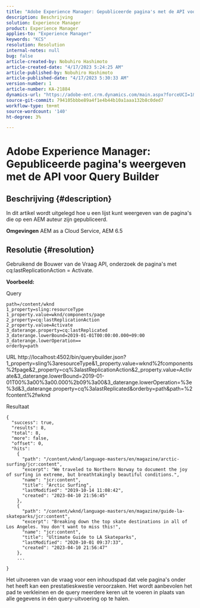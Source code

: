 ```yaml
---
title: "Adobe Experience Manager: Gepubliceerde pagina's met de API voor zoekopdrachten weergeven"
description: Beschrijving
solution: Experience Manager
product: Experience Manager
applies-to: "Experience Manager"
keywords: "KCS"
resolution: Resolution
internal-notes: null
bug: false
article-created-by: Nobuhiro Hashimoto
article-created-date: "4/17/2023 5:24:25 AM"
article-published-by: Nobuhiro Hashimoto
article-published-date: "4/17/2023 5:30:33 AM"
version-number: 1
article-number: KA-21884
dynamics-url: "https://adobe-ent.crm.dynamics.com/main.aspx?forceUCI=1&pagetype=entityrecord&etn=knowledgearticle&id=a65d2318-e0dc-ed11-a7c7-6045bd006149"
source-git-commit: 794105bbbe89a4f1e4b44b10a1aaa132b8c0ded7
workflow-type: tm+mt
source-wordcount: '140'
ht-degree: 3%

---
```


# Adobe Experience Manager: Gepubliceerde pagina&#39;s weergeven met de API voor Query Builder

## Beschrijving {#description}


In dit artikel wordt uitgelegd hoe u een lijst kunt weergeven van de pagina&#39;s die op een AEM auteur zijn gepubliceerd.



<b>Omgevingen</b>
AEM as a Cloud Service, AEM 6.5


## Resolutie {#resolution}


Gebruikend de Bouwer van de Vraag API, onderzoek de pagina&#39;s met cq:lastReplicationAction = Activate.



<b>Voorbeeld:</b>

Query


```
path=/content/wknd
1_property=sling:resourceType
1_property.value=wknd/components/page
2_property=cq:lastReplicationAction
2_property.value=Activate
3_daterange.property=cq:lastReplicated
3_daterange.lowerBound=2019-01-01T00:00:00.000+09:00
3_daterange.lowerOperation==
orderby=path
```


URL http://localhost:4502/bin/querybuilder.json?1_property=sling%3aresourceType&amp;1_property.value=wknd%2fcomponents%2fpage&amp;2_property=cq%3alastReplicationAction&amp;2_property.value=Activate&amp;3_daterange.lowerBound=2019-01-01T00%3a00%3a00.000%2b09%3a00&amp;3_daterange.lowerOperation=%3e%3d&amp;3_daterange.property=cq%3alastReplicated&amp;orderby=path&amp;path=%2fcontent%2fwknd

Resultaat


```
{
  "success": true,
  "results": 8,
  "total": 8,
  "more": false,
  "offset": 0,
  "hits": 
    {
      "path": "/content/wknd/language-masters/en/magazine/arctic-surfing/jcr:content",
      "excerpt": "We traveled to Northern Norway to document the joy of surfing in extreme, but breathtakingly beautiful conditions.",
      "name": "jcr:content",
      "title": "Arctic Surfing",
      "lastModified": "2019-10-14 11:08:42",
      "created": "2023-04-10 21:56:45"
    },
    {
      "path": "/content/wknd/language-masters/en/magazine/guide-la-skateparks/jcr:content",
      "excerpt": "Breaking down the top skate destinations in all of Los Angeles. You don't want to miss this!",
      "name": "jcr:content",
      "title": "Ultimate Guide to LA Skateparks",
      "lastModified": "2020-10-01 09:37:33",
      "created": "2023-04-10 21:56:47"
    },
    ...
  
}
```




Het uitvoeren van de vraag voor een inhoudspad dat vele pagina&#39;s onder het heeft kan een prestatieskwestie veroorzaken. Het wordt aanbevolen het pad te verkleinen en de query meerdere keren uit te voeren in plaats van alle gegevens in één query-uitvoering op te halen.
